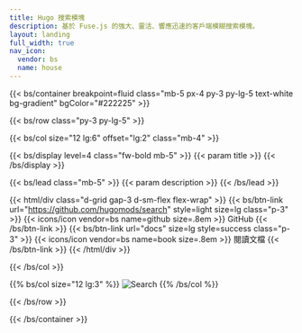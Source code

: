 ```yaml
---
title: Hugo 搜索模塊
description: 基於 Fuse.js 的強大、靈活、響應迅速的客戶端模糊搜索模塊。
layout: landing
full_width: true
nav_icon:
  vendor: bs
  name: house
---
```


{{< bs/container breakpoint=fluid class="mb-5 px-4 py-3 py-lg-5 text-white bg-gradient" bgColor="#222225" >}}

{{< bs/row class="py-3 py-lg-5" >}}

{{< bs/col size="12 lg:6" offset="lg:2" class="mb-4" >}}

{{< bs/display level=4 class="fw-bold mb-5" >}}
  {{< param title >}}
{{< /bs/display >}}

{{< bs/lead class="mb-5" >}}
  {{< param description >}}
{{< /bs/lead >}}

{{< html/div class="d-grid gap-3 d-sm-flex flex-wrap" >}}
  {{< bs/btn-link url="https://github.com/hugomods/search" style=light size=lg class="p-3" >}}
    {{< icons/icon vendor=bs name=github size=.8em >}} GitHub
  {{< /bs/btn-link >}}
  {{< bs/btn-link url="docs" size=lg style=success class="p-3" >}}
    {{< icons/icon vendor=bs name=book size=.8em >}} 閱讀文檔
  {{< /bs/btn-link >}}
{{< /html/div >}}

{{< /bs/col >}}

{{% bs/col size="12 lg:3" %}}
![Search](https://hugomods.com/images/banners/search.png?width=1500&height=1000)
{{% /bs/col %}}

{{< /bs/row >}}

{{< /bs/container >}}
